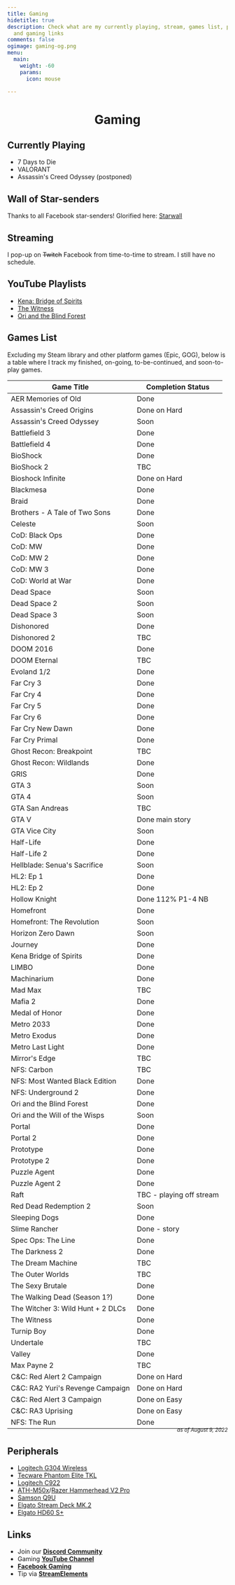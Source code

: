 ```yaml
---
title: Gaming
hidetitle: true
description: Check what are my currently playing, stream, games list, peripherals,
  and gaming links
comments: false
ogimage: gaming-og.png
menu:
  main:
    weight: -60
    params:
      icon: mouse

---
```

<style>
.vcontainer {
position: relative;
overflow: hidden;
margin: 0 auto;
width: 100%;
padding-top: 56.25%; /* 16:9 Aspect Ratio (divide 9 by 16 = 0.5625) */
}

/* Then style the iframe to fit in the container div with full height and width */
.iframe-resp {
position: absolute;
top: 0;
left: 0;
bottom: 0;
right: 0;
width: 100%;
height: 100%;
}

.icon {
margin-bottom: -6px;
}

</style>

<h1 style="text-align: center;">Gaming</h1>

## Currently Playing

* 7 Days to Die
* VALORANT
* Assassin's Creed Odyssey (postponed)

## Wall of Star-senders

Thanks to all Facebook star-senders! Glorified here: [Starwall](https://reddavid.me/starwall "Starwall")

## Streaming

I pop-up on <strike>Twitch</strike> Facebook from time-to-time to stream. I still have no schedule.

<div id="fb-root"></div>
<script async defer crossorigin="anonymous" src="https://connect.facebook.net/en_US/sdk.js#xfbml=1&version=v14.0&appId=1923295877819117&autoLogAppEvents=1" nonce="3RBbTOjV"></script>

<center>
<div class="fb-video" data-href="https://www.facebook.com/RedDavidGaming/live" data-width="800" data-show-text="false"></div></center>

## YouTube Playlists

* [Kena: Bridge of Spirits](https://www.youtube.com/playlist?list=PLwC47NQhSu5z7WwAGX3coYPzR3y_UIKsc)
* [The Witness](https://www.youtube.com/playlist?list=PLwC47NQhSu5zgk32JZbPRF9sgSY7i6sdN)
* [Ori and the Blind Forest](https://www.youtube.com/playlist?list=PLwC47NQhSu5wJlvkMyWrVrvbay5Ngk_N9)
  <!-- <script src= "https://player.twitch.tv/js/embed/v1.js"></script>
  <div id="vcontainer"></div>
  <script type="text/javascript">
  var options = {
  width: 1280,
  height: 720,
  channel: "RedDavidGaming",
  // only needed if your site is also embedded on embed.example.com and othersite.example.com
  parent: \["localhost", "reddavid.me"\]
  };
  var player = new Twitch.Player("vcontainer", options);
  player.setVolume(0.5);
  </script> -->

## Games List

Excluding my Steam library and other platform games (Epic, GOG), below is a table where I track my finished, on-going, to-be-continued, and soon-to-play games.

| Game Title | Completion Status |
| --- | --- |
| AER Memories of Old | Done |
| Assassin's Creed Origins | Done on Hard |
| Assassin's Creed Odyssey | Soon |
| Battlefield 3 | Done |
| Battlefield 4 | Done |
| BioShock | Done |
| BioShock 2 | TBC |
| Bioshock Infinite | Done on Hard |
| Blackmesa | Done |
| Braid | Done |
| Brothers - A Tale of Two Sons | Done |
| Celeste | Soon |
| CoD: Black Ops | Done |
| CoD: MW | Done |
| CoD: MW 2 | Done |
| CoD: MW 3 | Done |
| CoD: World at War | Done |
| Dead Space | Soon |
| Dead Space 2 | Soon |
| Dead Space 3 | Soon |
| Dishonored | Done |
| Dishonored 2 | TBC |
| DOOM 2016 | Done |
| DOOM Eternal | TBC |
| Evoland 1/2 | Done |
| Far Cry 3 | Done |
| Far Cry 4 | Done |
| Far Cry 5 | Done |
| Far Cry 6 | Done |
| Far Cry New Dawn | Done |
| Far Cry Primal | Done |
| Ghost Recon: Breakpoint | TBC |
| Ghost Recon: Wildlands | Done |
| GRIS | Done |
| GTA 3 | Soon |
| GTA 4 | Soon |
| GTA San Andreas | TBC |
| GTA V | Done main story |
| GTA Vice City | Soon |
| Half-Life | Done |
| Half-Life 2 | Done |
| Hellblade: Senua's Sacrifice | Soon |
| HL2: Ep 1 | Done |
| HL2: Ep 2 | Done |
| Hollow Knight | Done 112% P1-4 NB |
| Homefront | Done |
| Homefront: The Revolution | Soon |
| Horizon Zero Dawn | Soon |
| Journey | Done |
| Kena Bridge of Spirits | Done |
| LIMBO | Done |
| Machinarium | Done |
| Mad Max | TBC |
| Mafia 2 | Done |
| Medal of Honor | Done |
| Metro 2033 | Done |
| Metro Exodus | Done |
| Metro Last Light | Done |
| Mirror's Edge | TBC |
| NFS: Carbon | TBC |
| NFS: Most Wanted Black Edition | Done |
| NFS: Underground 2 | Done |
| Ori and the Blind Forest | Done |
| Ori and the Will of the Wisps | Soon |
| Portal | Done |
| Portal 2 | Done |
| Prototype | Done |
| Prototype 2 | Done |
| Puzzle Agent | Done |
| Puzzle Agent 2 | Done |
| Raft | TBC - playing off stream |
| Red Dead Redemption 2 | Soon |
| Sleeping Dogs | Done |
| Slime Rancher | Done - story |
| Spec Ops: The Line | Done |
| The Darkness 2 | Done |
| The Dream Machine | TBC |
| The Outer Worlds | TBC |
| The Sexy Brutale | Done |
| The Walking Dead (Season 1?) | Done |
| The Witcher 3: Wild Hunt + 2 DLCs | Done |
| The Witness | Done |
| Turnip Boy | Done |
| Undertale | TBC |
| Valley | Done |
| Max Payne 2 | TBC |
| C&C: Red Alert 2 Campaign | Done on Hard |
| C&C: RA2 Yuri's Revenge Campaign | Done on Hard |
| C&C: Red Alert 3 Campaign | Done on Easy |
| C&C: RA3 Uprising | Done on Easy |
| NFS: The Run | Done |

<p style="text-align: right; margin-top: -20px"><small><em>as of August 9, 2022</em></small></p>

## Peripherals

* [Logitech G304 Wireless](https://www.logitechg.com/en-ph/products/gaming-mice/g304-lightspeed-wireless-gaming-mouse.html)
* [Tecware Phantom Elite TKL](https://www.tecware.co/phantomelite)
* [Logitech C922](https://www.logitech.com/en-ph/products/webcams/c922-pro-stream-webcam.960-001090.html)
* [ATH-M50x](https://www.audio-technica.com/en-us/ath-m50x)/[Razer Hammerhead V2 Pro](https://www2.razer.com/ap-en/gaming-audio/razer-hammerhead-pro-v2)
* [Samson Q9U](http://www.samsontech.com/samson/products/microphones/dynamic-microphones/q9u/)
* [Elgato Stream Deck MK.2](https://www.elgato.com/en/stream-deck-mk2)
* [Elgato HD60 S+](https://www.elgato.com/en/game-capture-hd60-s-plus)

## Links

* Join our [**Discord Community**](https://discord.gg/rKnJb4J)
* Gaming [**YouTube Channel**](https://www.youtube.com/channel/UCzhXnO1cPiTos6UD5yWf0vw)
* [**Facebook Gaming**](https://facebook.com/RedDavidGaming/community)
* Tip via [**StreamElements**](https://streamelements.com/RedDavidGaming/tip)

<br>